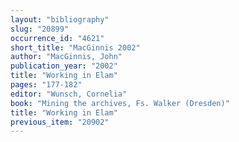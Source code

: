 ```yaml
---
layout: "bibliography"
slug: "20899"
occurrence_id: "4621"
short_title: "MacGinnis 2002"
author: "MacGinnis, John"
publication_year: "2002"
title: "Working in Elam"
pages: "177-182"
editor: "Wunsch, Cornelia"
book: "Mining the archives, Fs. Walker (Dresden)"
title: "Working in Elam"
previous_item: "20902"
---
```


